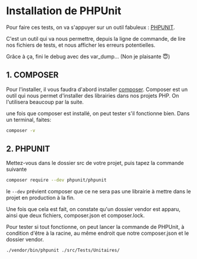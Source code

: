 # Installation de PHPUnit
Pour faire ces tests, on va s'appuyer sur un outil fabuleux : [PHPUNIT](https://phpunit.de/index.html).

C'est un outil qui va nous permettre, depuis la ligne de commande, de lire nos fichiers de tests, et nous afficher les erreurs potentielles.

Grâce à ça, fini le debug avec des var_dump... (Non je plaisante 😇)

## 1. COMPOSER

Pour l'installer, il vous faudra d'abord installer [composer](https://getcomposer.org/).
Composer est un outil qui nous permet d'installer des librairies dans nos projets PHP. On l'utilisera beaucoup par la suite.

une fois que composer est installé, on peut tester s'il fonctionne bien. Dans un terminal, faites:

```bash
composer -v
```

## 2. PHPUNIT

Mettez-vous dans le dossier src de votre projet, puis tapez la commande suivante

```bash
composer require --dev phpunit/phpunit
```

le `--dev` prévient composer que ce ne sera pas une librairie à mettre dans le projet en production à la fin.

Une fois que cela est fait, on constate qu'un dossier vendor est apparu, ainsi que deux fichiers, composer.json et composer.lock.

Pour tester si tout fonctionne, on peut lancer la commande de PHPUnit, à condition d'être à la racine, au même endroit que notre composer.json et le dossier vendor.

```bash
./vendor/bin/phpunit ./src/Tests/Unitaires/
```